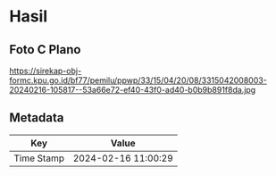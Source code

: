 # Hasil

## Foto C Plano

https://sirekap-obj-formc.kpu.go.id/bf77/pemilu/ppwp/33/15/04/20/08/3315042008003-20240216-105817--53a66e72-ef40-43f0-ad40-b0b9b891f8da.jpg


## Metadata

| Key        | Value               |
| ---------- | ------------------- |
| Time Stamp | 2024-02-16 11:00:29 |



